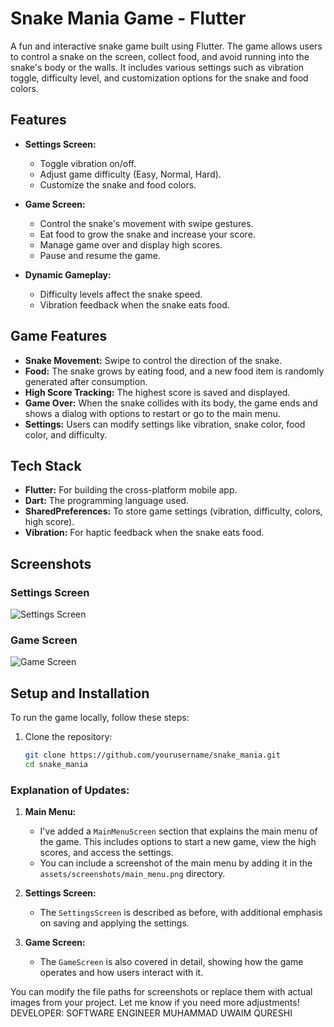 # Snake Mania Game - Flutter

A fun and interactive snake game built using Flutter. The game allows users to control a snake on the screen, collect food, and avoid running into the snake's body or the walls. It includes various settings such as vibration toggle, difficulty level, and customization options for the snake and food colors.

## Features

- **Settings Screen:**
  - Toggle vibration on/off.
  - Adjust game difficulty (Easy, Normal, Hard).
  - Customize the snake and food colors.

- **Game Screen:**
  - Control the snake's movement with swipe gestures.
  - Eat food to grow the snake and increase your score.
  - Manage game over and display high scores.
  - Pause and resume the game.
  
- **Dynamic Gameplay:**
  - Difficulty levels affect the snake speed.
  - Vibration feedback when the snake eats food.

## Game Features

- **Snake Movement:** Swipe to control the direction of the snake.
- **Food:** The snake grows by eating food, and a new food item is randomly generated after consumption.
- **High Score Tracking:** The highest score is saved and displayed.
- **Game Over:** When the snake collides with its body, the game ends and shows a dialog with options to restart or go to the main menu.
- **Settings:** Users can modify settings like vibration, snake color, food color, and difficulty.

## Tech Stack

- **Flutter:** For building the cross-platform mobile app.
- **Dart:** The programming language used.
- **SharedPreferences:** To store game settings (vibration, difficulty, colors, high score).
- **Vibration:** For haptic feedback when the snake eats food.

## Screenshots

### Settings Screen
![Settings Screen](assets/screenshots/settings_screen.png)

### Game Screen
![Game Screen](assets/screenshots/game_screen.png)

## Setup and Installation

To run the game locally, follow these steps:

1. Clone the repository:
   ```bash
   git clone https://github.com/yourusername/snake_mania.git
   cd snake_mania

### Explanation of Updates:
1. **Main Menu:** 
   - I've added a `MainMenuScreen` section that explains the main menu of the game. This includes options to start a new game, view the high scores, and access the settings.
   - You can include a screenshot of the main menu by adding it in the `assets/screenshots/main_menu.png` directory.

2. **Settings Screen:** 
   - The `SettingsScreen` is described as before, with additional emphasis on saving and applying the settings.

3. **Game Screen:** 
   - The `GameScreen` is also covered in detail, showing how the game operates and how users interact with it.

You can modify the file paths for screenshots or replace them with actual images from your project. Let me know if you need more adjustments!
DEVELOPER:
SOFTWARE ENGINEER MUHAMMAD UWAIM QURESHI
